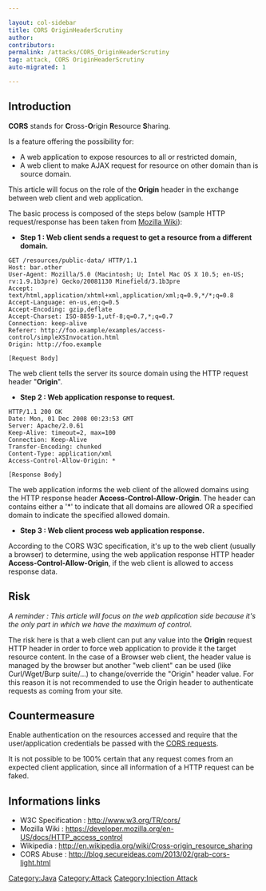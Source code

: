 ```yaml
---

layout: col-sidebar
title: CORS OriginHeaderScrutiny
author: 
contributors: 
permalink: /attacks/CORS_OriginHeaderScrutiny
tag: attack, CORS OriginHeaderScrutiny
auto-migrated: 1

---
```


## Introduction

**CORS** stands for **C**ross-**O**rigin **R**esource **S**haring.

Is a feature offering the possibility for:

  - A web application to expose resources to all or restricted domain,
  - A web client to make AJAX request for resource on other domain than
    is source domain.

This article will focus on the role of the **Origin** header in the
exchange between web client and web application.

The basic process is composed of the steps below (sample HTTP
request/response has been taken from [Mozilla
Wiki](https://developer.mozilla.org/en-US/docs/HTTP_access_control)):

  - **Step 1 : Web client sends a request to get a resource from a
    different domain.**

<!-- end list -->

    GET /resources/public-data/ HTTP/1.1
    Host: bar.other
    User-Agent: Mozilla/5.0 (Macintosh; U; Intel Mac OS X 10.5; en-US; rv:1.9.1b3pre) Gecko/20081130 Minefield/3.1b3pre
    Accept: text/html,application/xhtml+xml,application/xml;q=0.9,*/*;q=0.8
    Accept-Language: en-us,en;q=0.5
    Accept-Encoding: gzip,deflate
    Accept-Charset: ISO-8859-1,utf-8;q=0.7,*;q=0.7
    Connection: keep-alive
    Referer: http://foo.example/examples/access-control/simpleXSInvocation.html
    Origin: http://foo.example

    [Request Body]

The web client tells the server its source domain using the HTTP request
header "**Origin**".

  - **Step 2 : Web application response to request.**

<!-- end list -->

    HTTP/1.1 200 OK
    Date: Mon, 01 Dec 2008 00:23:53 GMT
    Server: Apache/2.0.61
    Keep-Alive: timeout=2, max=100
    Connection: Keep-Alive
    Transfer-Encoding: chunked
    Content-Type: application/xml
    Access-Control-Allow-Origin: *

    [Response Body]

The web application informs the web client of the allowed domains using
the HTTP response header **Access-Control-Allow-Origin**. The header can
contains either a '\*' to indicate that all domains are allowed OR a
specified domain to indicate the specified allowed domain.

  - **Step 3 : Web client process web application response.**

According to the CORS W3C specification, it's up to the web client
(usually a browser) to determine, using the web application response
HTTP header **Access-Control-Allow-Origin**, if the web client is
allowed to access response data.

## Risk

*A reminder : This article will focus on the web application side
because it's the only part in which we have the maximum of control.*

The risk here is that a web client can put any value into the **Origin**
request HTTP header in order to force web application to provide it the
target resource content. In the case of a Browser web client, the header
value is managed by the browser but another "web client" can be used
(like Curl/Wget/Burp suite/...) to change/override the "Origin" header
value. For this reason it is not recommended to use the Origin header to
authenticate requests as coming from your site.

## Countermeasure

Enable authentication on the resources accessed and require that the
user/application credentials be passed with the [CORS
requests](https://developer.mozilla.org/en-US/docs/HTTP/Access_control_CORS#Requests_with_credentials).

It is not possible to be 100% certain that any request comes from an
expected client application, since all information of a HTTP request can
be faked.

## Informations links

  - W3C Specification : <http://www.w3.org/TR/cors/>
  - Mozilla Wiki :
    <https://developer.mozilla.org/en-US/docs/HTTP_access_control>
  - Wikipedia :
    <http://en.wikipedia.org/wiki/Cross-origin_resource_sharing>
  - CORS Abuse :
    <http://blog.secureideas.com/2013/02/grab-cors-light.html>

[Category:Java](Category:Java "wikilink")
[Category:Attack](Category:Attack "wikilink") [Category:Injection
Attack](Category:Injection_Attack "wikilink")